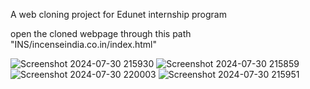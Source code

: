 A web cloning project for Edunet internship program

open the cloned webpage through this path "INS/incenseindia.co.in/index.html"

![Screenshot 2024-07-30 215930](https://github.com/user-attachments/assets/a8675031-0369-44fb-9254-95815857c356)
![Screenshot 2024-07-30 215859](https://github.com/user-attachments/assets/9830800f-23b5-4090-bd30-383709dfd8be)
![Screenshot 2024-07-30 220003](https://github.com/user-attachments/assets/d423d405-758a-4602-8409-6101cfd57471)
![Screenshot 2024-07-30 215951](https://github.com/user-attachments/assets/cf6b4e1c-b599-4c5e-b254-c7164c653ed1)
